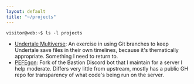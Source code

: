 ```yaml
---
layout: default
title: "~/projects"
---
```


```
visitor@web:~$ ls -l projects
```

* [Undertale Multiverse](https://github.com/Sixthhokage1/undertale-multiverse):
  An exercise in using Git branches to keep Undertale save files in their own timelines, because it's thematically appropriate. Something I need to return to.
* [PEFEgon](https://github.com/Sixthhokage1/PEFEgon):
  Fork of the Bastion Discord bot that I maintain for a server I help moderate. Differs very little from upstream, mostly has a public GH repo for transparency of what code's being run on the server.
